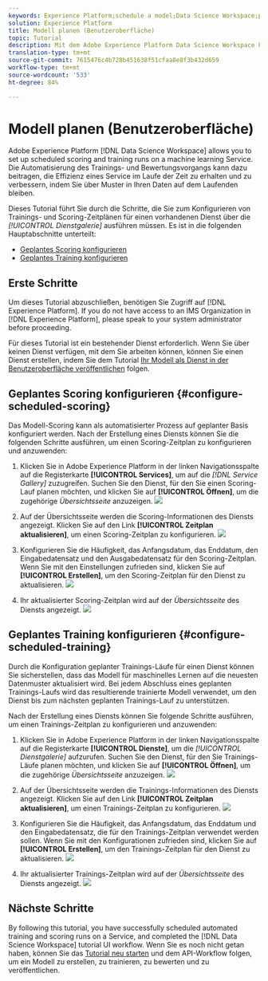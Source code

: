 ```yaml
---
keywords: Experience Platform;schedule a model;Data Science Workspace;popular topics;schedule scoring;schedule training
solution: Experience Platform
title: Modell planen (Benutzeroberfläche)
topic: Tutorial
description: Mit dem Adobe Experience Platform Data Science Workspace können Sie planmäßige Scoring- und Schulungsabläufe auf einem maschinellen Lerndienst einrichten. Die Automatisierung des Trainings- und Bewertungsvorgangs kann dazu beitragen, die Effizienz eines Service im Laufe der Zeit zu erhalten und zu verbessern, indem Sie über Muster in Ihren Daten auf dem Laufenden bleiben.
translation-type: tm+mt
source-git-commit: 7615476c4b728b451638f51cfaa8e8f3b432d659
workflow-type: tm+mt
source-wordcount: '533'
ht-degree: 84%

---
```



# Modell planen (Benutzeroberfläche)

Adobe Experience Platform [!DNL Data Science Workspace] allows you to set up scheduled scoring and training runs on a machine learning Service. Die Automatisierung des Trainings- und Bewertungsvorgangs kann dazu beitragen, die Effizienz eines Service im Laufe der Zeit zu erhalten und zu verbessern, indem Sie über Muster in Ihren Daten auf dem Laufenden bleiben.

Dieses Tutorial führt Sie durch die Schritte, die Sie zum Konfigurieren von Trainings- und Scoring-Zeitplänen für einen vorhandenen Dienst über die *[!UICONTROL Dienstgalerie]* ausführen müssen. Es ist in die folgenden Hauptabschnitte unterteilt:

- [Geplantes Scoring konfigurieren](#configure-scheduled-scoring)
- [Geplantes Training konfigurieren](#configure-scheduled-training)

## Erste Schritte

Um dieses Tutorial abzuschließen, benötigen Sie Zugriff auf [!DNL Experience Platform]. If you do not have access to an IMS Organization in [!DNL Experience Platform], please speak to your system administrator before proceeding.

Für dieses Tutorial ist ein bestehender Dienst erforderlich. Wenn Sie über keinen Dienst verfügen, mit dem Sie arbeiten können, können Sie einen Dienst erstellen, indem Sie dem Tutorial [Ihr Modell als Dienst in der Benutzeroberfläche veröffentlichen](./publish-model-service-ui.md) folgen.

## Geplantes Scoring konfigurieren {#configure-scheduled-scoring}

Das Modell-Scoring kann als automatisierter Prozess auf geplanter Basis konfiguriert werden. Nach der Erstellung eines Diensts können Sie die folgenden Schritte ausführen, um einen Scoring-Zeitplan zu konfigurieren und anzuwenden:

1. Klicken Sie in Adobe Experience Platform in der linken Navigationsspalte auf die Registerkarte **[!UICONTROL Services]**, um auf die *[!DNL Service Gallery]* zuzugreifen. Suchen Sie den Dienst, für den Sie einen Scoring-Lauf planen möchten, und klicken Sie auf **[!UICONTROL Öffnen]**, um die zugehörige *Übersichtsseite* anzuzeigen.
   ![](../images/models-recipes/schedule/click_to_open.png)

2. Auf der Übersichtsseite werden die Scoring-Informationen des Diensts angezeigt. Klicken Sie auf den Link **[!UICONTROL Zeitplan aktualisieren]**, um einen Scoring-Zeitplan zu konfigurieren.
   ![](../images/models-recipes/schedule/service_overview_score.png)

3. Konfigurieren Sie die Häufigkeit, das Anfangsdatum, das Enddatum, den Eingabedatensatz und den Ausgabedatensatz für den Scoring-Zeitplan. Wenn Sie mit den Einstellungen zufrieden sind, klicken Sie auf **[!UICONTROL Erstellen]**, um den Scoring-Zeitplan für den Dienst zu aktualisieren.
   ![](../images/models-recipes/schedule/14_configure_scoring_schedule.png)

4. Ihr aktualisierter Scoring-Zeitplan wird auf der *Übersichtsseite* des Diensts angezeigt.
   ![](../images/models-recipes/schedule/service_with_scoring_schedule.png)


## Geplantes Training konfigurieren {#configure-scheduled-training}

Durch die Konfiguration geplanter Trainings-Läufe für einen Dienst können Sie sicherstellen, dass das Modell für maschinelles Lernen auf die neuesten Datenmuster aktualisiert wird. Bei jedem Abschluss eines geplanten Trainings-Laufs wird das resultierende trainierte Modell verwendet, um den Dienst bis zum nächsten geplanten Trainings-Lauf zu unterstützen.

Nach der Erstellung eines Diensts können Sie folgende Schritte ausführen, um einen Trainings-Zeitplan zu konfigurieren und anzuwenden:

1. Klicken Sie in Adobe Experience Platform in der linken Navigationsspalte auf die Registerkarte **[!UICONTROL Dienste]**, um die *[!UICONTROL Dienstgalerie]* aufzurufen. Suchen Sie den Dienst, für den Sie Trainings-Läufe planen möchten, und klicken Sie auf **[!UICONTROL Öffnen]**, um die zugehörige *Übersichtsseite* anzuzeigen.
   ![](../images/models-recipes/schedule/click_to_open.png)

2. Auf der Übersichtsseite werden die Trainings-Informationen des Diensts angezeigt. Klicken Sie auf den Link **[!UICONTROL Zeitplan aktualisieren]**, um einen Trainings-Zeitplan zu konfigurieren.
   ![](../images/models-recipes/schedule/service_overview_train.png)

3. Konfigurieren Sie die Häufigkeit, das Anfangsdatum, das Enddatum und den Eingabedatensatz, die für den Trainings-Zeitplan verwendet werden sollen. Wenn Sie mit den Konfigurationen zufrieden sind, klicken Sie auf **[!UICONTROL Erstellen]**, um den Trainings-Zeitplan für den Dienst zu aktualisieren.
   ![](../images/models-recipes/schedule/12_configure_training_schedule.png)

4. Ihr aktualisierter Trainings-Zeitplan wird auf der *Übersichtsseite* des Diensts angezeigt.
   ![](../images/models-recipes/schedule/service_with_training_schedule.png)

## Nächste Schritte

By following this tutorial, you have successfully scheduled automated training and scoring runs on a Service, and completed the [!DNL Data Science Workspace] tutorial UI workflow. Wenn Sie es noch nicht getan haben, können Sie das [Tutorial neu starten](./create-retails-sales-dataset.md) und dem API-Workflow folgen, um ein Modell zu erstellen, zu trainieren, zu bewerten und zu veröffentlichen.

